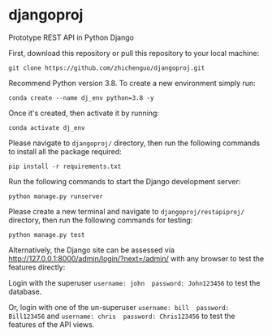 # djangoproj
Prototype REST API in Python Django

<p>First, download this repository or pull this repository to your local machine:</p>
<pre><code>git clone https://github.com/zhichenguo/djangoproj.git</code></pre>

<p>Recommend Python version 3.8. To create a new environment simply run:</p>
<pre><code>conda create --name dj_env python=3.8 -y</code></pre>
<p>Once it's created, then activate it by running:</p>
<pre><code>conda activate dj_env</code></pre>

<p>Please navigate to <code>djangoproj/</code> directory, then run the following commands to install all the package required:</p>
<pre><code>pip install -r requirements.txt</code></pre>

<p>Run the following commands to start the Django development server:</p>
<pre><code>python manage.py runserver</code></pre>

<p>Please create a new terminal and navigate to <code>djangoproj/restapiproj/</code> directory, then run the following commands for testing:</p>
<pre><code>python manage.py test</code></pre>

<p>Alternatively, the Django site can be assessed via <a href="http://127.0.0.1:8000/admin/login/?next=/admin/" rel="nofollow">http://127.0.0.1:8000/admin/login/?next=/admin/</a> with any browser to test the features directly: </p>
<p>
<p>Login with the superuser <code>username: john  password: John123456</code> to test the database.</p>
<p>Or, login with one of the un-superuser <code>username: bill  password: Bill123456</code> and <code>username: chris  password: Chris123456</code> to test the features of the API views.</p>


